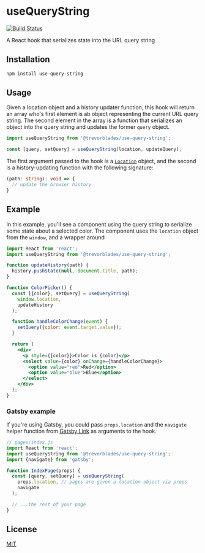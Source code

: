 # useQueryString

[![Build Status](https://github.com/trevorblades/use-query-string/workflows/Node%20CI/badge.svg)](https://github.com/trevorblades/use-query-string/actions)

A React hook that serializes state into the URL query string

## Installation

```bash
npm install use-query-string
```

## Usage

Given a location object and a history updater function, this hook will return an array who's first element is ab object representing the current URL query string. The second element in the array is a function that serializes an object into the query string and updates the former `query` object.

```js
import useQueryString from '@trevorblades/use-query-string';

const [query, setQuery] = useQueryString(location, updateQuery);
```

The first argument passed to the hook is a [`Location`](https://developer.mozilla.org/en-US/docs/Web/API/Location) object, and the second is a history-updating function with the following signature:

```ts
(path: string): void => {
  // update the browser history
}
```

## Example

In this example, you'll see a component using the query string to serialize some state about a selected color. The component uses the `location` object from the `window`, and a wrapper around 

```jsx
import React from 'react';
import useQueryString from '@trevorblades/use-query-string';

function updateHistory(path) {
  history.pushState(null, document.title, path);
}

function ColorPicker() {
  const [{color}, setQuery] = useQueryString(
    window.location,
    updateHistory
  );

  function handleColorChange(event) {
    setQuery({color: event.target.value});
  }

  return (
    <div>
      <p style={{color}}>Color is {color}</p>
      <select value={color} onChange={handleColorChange}>
        <option value="red">Red</option>
        <option value="blue">Blue</option>
      </select>
    </div>
  );
}
```

### Gatsby example

If you're using Gatsby, you could pass `props.location` and the `navigate` helper function from [Gatsby Link](https://www.gatsbyjs.org/docs/gatsby-link/) as arguments to the hook.

```js
// pages/index.js
import React from 'react';
import useQueryString from '@trevorblades/use-query-string';
import {navigate} from 'gatsby';

function IndexPage(props) {
  const [query, setQuery] = useQueryString(
    props.location, // pages are given a location object via props
    navigate
  );

  // ...the rest of your page
}
```

## License

[MIT](./LICENSE)
